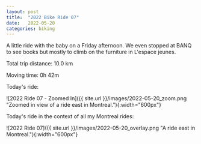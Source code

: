 ```yaml
---
layout: post
title:  "2022 Bike Ride 07"
date:   2022-05-20
categories: biking
---
```


A little ride with the baby on a Friday afternoon. We even stopped at BANQ to see books but mostly to climb on the furniture in L'espace jeunes.

Total trip distance: 10.0 km

Moving time: 0h 42m

Today's ride:

![2022 Ride 07 - Zoomed In]({{ site.url }}/images/2022-05-20_zoom.png "Zoomed in view of a ride east in Montreal."){:width="600px"}

Today's ride in the context of all my Montreal rides:

![2022 Ride 07]({{ site.url }}/images/2022-05-20_overlay.png "A ride  east in Montreal."){:width="600px"}

